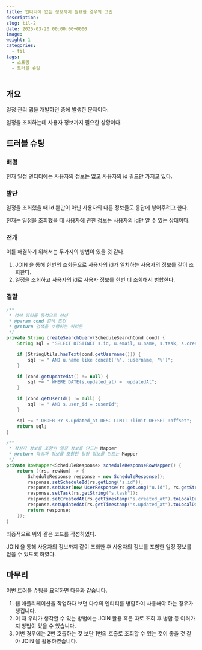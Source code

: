 ```yaml
---
title: 엔티티에 없는 정보까지 필요한 경우의 고민
description:
slug: til-2
date: 2025-03-20 00:00:00+0000
image:
weight: 1
categories:
  - til
tags:
  - 스프링
  - 트러블 슈팅
---
```


## 개요
일정 관리 앱을 개발하던 중에 발생한 문제이다.

일정을 조회하는데 사용자 정보까지 필요한 상황이다.

## 트러블 슈팅

### 배경
현재 일정 엔티티에는 사용자의 정보는 없고 사용자의 id 필드만 가지고 있다.

### 발단

일정을 조회했을 때 id 뿐만이 아닌 사용자의 다른 정보들도 응답에 넣어주려고 한다.

현재는 일정을 조회했을 때 사용자에 관한 정보는 사용자의 id만 알 수 있는 상태이다.

### 전개

이를 해결하기 위해서는 두가지의 방법이 있을 것 같다.

1. JOIN 을 통해 한번의 조회문으로 사용자의 id가 일치하는 사용자의 정보를 같이 조회한다.
2. 일정을 조회하고 사용자의 id로 사용자 정보를 한번 더 조회해서 병합한다.

### 결말

```java
/**
 * 검색 쿼리를 동적으로 생성
 * @param cond 검색 조건
 * @return 검색을 수행하는 쿼리문
 */
private String createSearchQuery(ScheduleSearchCond cond) {
    String sql = "SELECT DISTINCT s.id, u.email, u.name, s.task, s.created_at, s.updated_at FROM schedule s JOIN user u ON u.id = s.user_id";

    if (StringUtils.hasText(cond.getUsername())) {
        sql += " AND u.name like concat('%', :username, '%')";
    }

    if (cond.getUpdatedAt() != null) {
        sql += " WHERE DATE(s.updated_at) = :updatedAt";
    }

    if (cond.getUserId() != null) {
        sql += " AND s.user_id = :userId";
    }

    sql += " ORDER BY s.updated_at DESC LIMIT :limit OFFSET :offset";
    return sql;
}

/**
 * 작성자 정보를 포함한 일정 정보를 만드는 Mapper
 * @return 작성자 정보를 포함한 일정 정보를 만드는 Mapper
 */
private RowMapper<ScheduleResponse> scheduleResponseRowMapper() {
    return ((rs, rowNum) -> {
        ScheduleResponse response = new ScheduleResponse();
        response.setScheduleId(rs.getLong("s.id"));
        response.setUser(new UserResponse(rs.getLong("u.id"), rs.getString("u.email"), rs.getString("u.name")));
        response.setTask(rs.getString("s.task"));
        response.setCreatedAt(rs.getTimestamp("s.created_at").toLocalDateTime());
        response.setUpdatedAt(rs.getTimestamp("s.updated_at").toLocalDateTime());
        return response;
    });
}
```

최종적으로 위와 같은 코드를 작성하였다.

JOIN 을 통해 사용자의 정보까지 같이 조회한 후 사용자의 정보를 포함한 일정 정보를 얻을 수 있도록 하였다.

## 마무리

이번 트러블 슈팅을 요약하면 다음과 같습니다.

1. 웹 애플리케이션을 작업하다 보면 다수의 엔티티를 병합하여 사용해야 하는 경우가 생깁니다.
2. 이 때 우리가 생각할 수 있는 방법에는 JOIN 활용 혹은 따로 조회 후 병합 등 여러가지 방법이 있을 수 있습니다. 
3. 이번 경우에는 2번 호출하는 것 보단 1번의 호출로 조회할 수 있는 것이 좋을 것 같아 JOIN 을 활용하였습니다.
